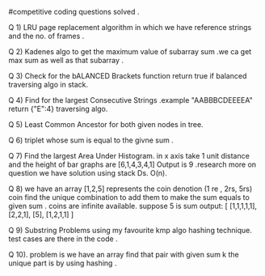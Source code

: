 #competitive coding questions solved . 


Q 1)  LRU page replacement algorithm in which we have reference 
      strings and the no. of frames .

Q 2)  Kadenes algo to get the maximum value of subarray sum .we ca get max sum as well as
      that subarray .

Q 3) Check for the bALANCED Brackets function return true if balanced traversing algo in stack.

Q 4) Find for the largest Consecutive Strings .example "AABBBCDEEEEA" return {"E":4} traversing algo.

Q 5) Least Common Ancestor for both given nodes in tree.

Q 6) triplet whose sum is equal to the givne sum .

Q 7) Find the largest Area Under Histogram.
     in x axis take 1 unit distance and the height of bar graphs are
     [6,1,4,3,4,1] Output is 9 .research more on question we have solution 
     using stack Ds. O(n).

Q 8) we have an array [1,2,5] represents the coin denotion (1 re , 2rs, 5rs) coin 
     find the unique combination to add them to
     make the sum equals to given sum . coins are infinite available.
     suppose 5 is sum 
     output: [
                [1,1,1,1,1],
                [2,2,1],
                [5],
                [1,2,1,1]
              ]  

Q 9) Substring Problems using my favourite kmp algo hashing technique.
     test cases are there in the code .

Q 10). problem is we have an array find that pair with given sum k 
       the unique part is by using hashing .